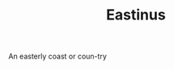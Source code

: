 ---
title: Eastinus
letter: E
permalink: "/definitions/bld-eastinus.html"
body: An easterly coast or coun-try
published_at: '2018-07-07'
source: Black's Law Dictionary 2nd Ed (1910)
layout: post
---